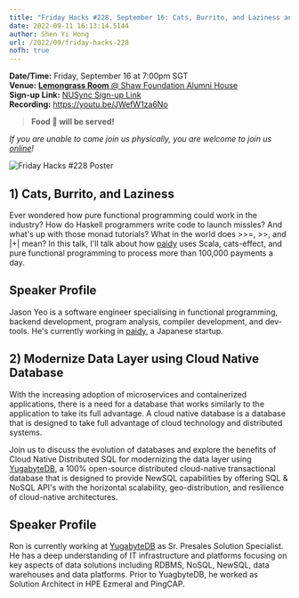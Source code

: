 ```yaml
---
title: "Friday Hacks #228, September 16: Cats, Burrito, and Laziness and Modernize Data Layer using Cloud Native Database"
date: 2022-09-11 16:13:14.5144
author: Shen Yi Hong
url: /2022/09/friday-hacks-228
nofh: true
---
```


**Date/Time:** Friday, September 16 at 7:00pm SGT<br />
**Venue:** [**Lemongrass Room** @ Shaw Foundation Alumni House](https://goo.gl/maps/V1U2CYeW4Ct6Hu6g9)<br />
**Sign-up Link:** [NUSync Sign-up Link](https://nus.campuslabs.com/engage/submitter/form/start/558036)<br />
**Recording:** https://youtu.be/JWefW1za6No

> **Food 🍕 will be served!**

_If you are unable to come join us physically, you are welcome to join us [online](https://nus-sg.zoom.us/j/83482473723?pwd=TW5nWitzRFlhOWdLaEVKYlVGMjJDdz09)!_

<img src="/img/2022/fh/228.jpg" alt="Friday Hacks #228 Poster" /><br />

## 1) Cats, Burrito, and Laziness

Ever wondered how pure functional programming could work in the industry? How do Haskell programmers write code to launch missles? And what's up with those monad tutorials? What in the world does >>=, >>, and |+| mean? In this talk, I'll talk about how [paidy](https://paidy.com/) uses Scala, cats-effect, and pure functional programming to process more than 100,000 payments a day.

## Speaker Profile

Jason Yeo is a software engineer specialising in functional programming, backend development, program analysis, compiler development, and dev-tools. He's currently working in [paidy](https://paidy.com/), a Japanese startup.

## 2) Modernize Data Layer using Cloud Native Database

With the increasing adoption of microservices and containerized applications, there is a need for a database that works similarly to the application to take its full advantage. A cloud native database is a database that is designed to take full advantage of cloud technology and distributed systems.

Join us to discuss the evolution of databases and explore the benefits of Cloud Native Distributed SQL for modernizing the data layer using [YugabyteDB](https://www.yugabyte.com/), a 100% open-source distributed cloud-native transactional database that is designed to provide NewSQL capabilities by offering SQL & NoSQL API's with the horizontal scalability, geo-distribution, and resilience of cloud-native architectures.

## Speaker Profile

Ron is currently working at [YugabyteDB](https://www.yugabyte.com/) as Sr. Presales Solution Specialist. He has a deep understanding of IT infrastructure and platforms focusing on key aspects of data solutions including RDBMS, NoSQL, NewSQL, data warehouses and data platforms. Prior to YuagbyteDB, he worked as Solution Architect in HPE Ezmeral and PingCAP.